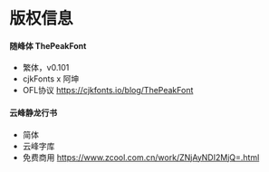 # 版权信息

#### 随峰体 ThePeakFont
* 繁体，v0.101
* cjkFonts x 阿坤
* OFL协议 https://cjkfonts.io/blog/ThePeakFont

#### 云峰静龙行书
* 简体
* 云峰字库 
* 免费商用 https://www.zcool.com.cn/work/ZNjAyNDI2MjQ=.html
